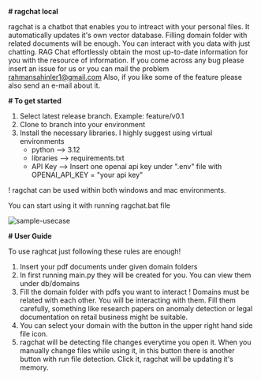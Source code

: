 **# ragchat local**

ragchat is a chatbot that enables you to intreact with your personal files. 
It automatically updates it's own vector database. Filling domain folder with related documents will be enough.
You can interact with you data with just chatting. RAG Chat effortlessly obtain the most up-to-date information for you with the resource of information.
If you come across any bug please insert an issue for us or you can mail the problem rahmansahinler1@gmail.com
Also, if you like some of the feature please also send an e-mail about it.

**# To get started**
1) Select latest release branch. Example: feature/v0.1
2) Clone to branch into your environment
3) Install the necessary libraries. I highly suggest using virtual environments
	- python --> 3.12
	- libraries --> requirements.txt
	- API Key --> Insert one openai api key under ".env" file with OPENAI_API_KEY = "your api key"

! ragchat can be used within both windows and mac environments.

You can start using it with running ragchat.bat file

![sample-usecase](https://github.com/user-attachments/assets/071a8e4b-2479-4376-bb5c-a8d1d91be4d4)

**# User Guide**

To use raghcat just following these rules are enough!

1) Insert your pdf documents under given domain folders
2) In first running main.py they will be created for you. You can view them under db/domains
3) Fill the domain folder with pdfs you want to interact
! Domains must be related with each other. You will be interacting with them. Fill them carefully, something like research papers on anomaly detection or legal documentation on retail business might be suitable.
4) You can select your domain with the button in the upper right hand side file icon.
5) ragchat will be detecting file changes everytime you open it. When you manually change files while using it, in this button there is another button with run file detection. Click it, ragchat will be updating it's memory.
